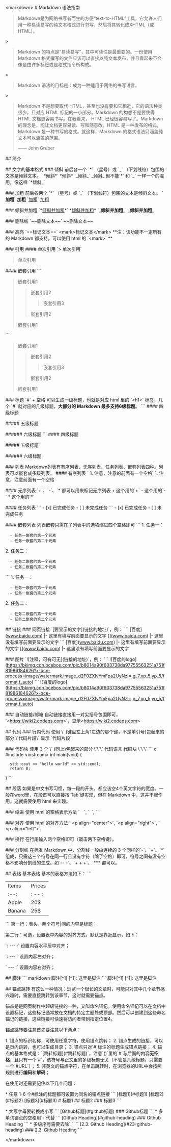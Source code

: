 \<markdown\> \# Markdown 语法指南

> Markdown是为网络书写者而生的方便“text-to-HTML”工具，它允许人们用一种易读易写的纯文本格式进行书写，然后将其转化成XHTML（或HTML）。

\>

> Markdown 的特点是“易读易写”，其中可读性是最重要的。一份使用 Markdown
> 格式撰写的文件应该可以直接以纯文本发布，并且看起来不会像是由许多标签或是格式指令所构成。

\>

> Markdown 语法的目标是：成为一种适用于网络的书写语言。

\>

> Markdown 不是想要取代
> HTML，甚至也没有要和它相近，它的语法种类很少，只对应 HTML
> 标记的一小部分。Markdown 的构想不是要使得 HTML
> 文档更容易书写。在我看来， HTML 已经很容易写了。Markdown
> 的理念是，能让文档更容易读、写和随意改。HTML
> 是一种发布的格式，Markdown 是一种书写的格式。就这样，Markdown
> 的格式语法只涵盖纯文本可以涵盖的范围。
>
> —— John Gruber

\## 简介

\## 文字的基本格式 \### 倾斜 前后各一个 \`\*\` （星号）或 \`\_\`
（下划线符）包围的文本是倾斜文本。 \`\*倾斜\*\` \*倾斜\* \`\_倾斜\_\`
\_倾斜\_ 但不能\`\*\` 和 \`\_\` 一样一个的混用，像这样 \`\*倾斜\_\`

\### 加粗 前后各两个 \`\*\` （星号）或 \`\_\`
（下划线符）包围的文本是倾斜文本。 \`**加粗**\` **加粗** \`<u>加粗</u>\`
<u>加粗</u>

\### 倾斜并加粗 \`\*<u>倾斜并加粗</u>\*\` \*<u>倾斜并加粗</u>\*
\`\_**倾斜并加粗**\_\` \_**倾斜并加粗**\_

\### 删除线 \`\~\~删除文本\~\~\` \~\~删除文本\~\~

\### 高亮 \`==标记文本==\` \<mark\>标记文本\</mark\>
\*\*注：该功能不一定所有的 Markdown 都支持，可以使用 html 的
\`\<mark\>\` \*\*

\### 引用 \#### 单次引用 \`\> 单次引用\`

> 单次引用

\#### 嵌套引用 \`\`\`

> 嵌套引用1
>
> > 嵌套引用2
> >
> > > 嵌套引用3
> >
> > 嵌套引用2
>
> 嵌套引用1

\`\`\`

> 嵌套引用1
>
> > 嵌套引用2
> >
> > > 嵌套引用3
> >
> > 嵌套引用2
>
> 嵌套引用1

\### 标题 \`#\` + 空格 可以生成一级标题，也就是对应 html 里的 \`\<h1\>\`
标签，几个 \`#\` 就对应的几级标题，**大部分的 Markdown
最多支持6级标题**。 \`\`\` \#### 四级标题

\##### 五级标题

\###### 六级标题 \`\`\` \#### 四级标题

\##### 五级标题

\###### 六级标题

\### 列表
Markdown列表有有序列表、无序列表、任务列表、嵌套列表四种。列表可以嵌套成多级列表。
\#### 有序列表 \` 1. 注意，注意的前面有一个空格\` 1.
注意，注意前面有一个空格

\#### 无序列表 \`+\`、\`-\`、\`\*\`都可以用来标记无序列表 +
这个用的\`+\` - 这个用的\`-\` \* 这个用的\`\*\`

\#### 任务列表 \`\`\` - \[x\] 已完成任务 - \[ \] 未完成任务 \`\`\` -
\[x\] 已完成任务 - \[ \] 未完成任务

\#### 嵌套列表 列表嵌套只需在子列表中的选项缩进四个空格即可 \`\`\` 1.
任务一：

      - 任务一嵌套的第一个元素  
      - 任务一嵌套的第二个元素  

2\. 任务二：

      - 任务二嵌套的第一个元素  
      - 任务二嵌套的第二个元素  

\`\`\` 1. 任务一：

      - 任务一嵌套的第一个元素  
      - 任务一嵌套的第二个元素  

2\. 任务二：

      - 任务二嵌套的第一个元素  
      - 任务二嵌套的第二个元素  

\## 链接 \### 网页链接 \`\[要显示的文字\](链接的地址)\`，例： \`\`\`
\[百度\](www.baidu.com) \|- 这里有填写前面要显示的文字
\[\](www.baidu.com) \|- 这里没有填写前面要显示的文字 \`\`\`
\[百度\](www.baidu.com) \|- 这里有填写前面要显示的文字
\[\](www.baidu.com) \|- 这里没有填写前面要显示的文字

\### 图片 \`!\[注释，可有可无\](链接的地址)\`，例： \`\`\`
!\[百度的logo\](<https://bkimg.cdn.bcebos.com/pic/b8014a90f603738da97755563251a751f81986184626?x-bce-process=image/watermark,image_d2F0ZXIvYmFpa2UyNzI=,g_7,xp_5,yp_5/format,f_auto>)
\`\`\`
!\[百度的logo\](<https://bkimg.cdn.bcebos.com/pic/b8014a90f603738da97755563251a751f81986184626?x-bce-process=image/watermark,image_d2F0ZXIvYmFpa2UyNzI=,g_7,xp_5,yp_5/format,f_auto>)

\### 自动链接/邮箱
自动链接直接用一对尖括号包围即可，\`\<<https://wiki2.codeqs.com>\>\`，显示\<<https://wiki2.codeqs.com>\>

\## 代码 \### 行内代码 使用 \\\`
(键盘左上角1左边的那个键，不是单引号)包起来的部分 \\\`代码片段\\\` 显示
\`代码片段\`

\### 代码块 使用 3 个 \\\` (同上)包起来的部分 \\\`\\\`\\\` 代码语言
代码块 \\\`\\\`\\\` \`\`\` c #include \<iostream\> int main(void) {

      std::cout << "hello world" << std::endl;
      return 0;

} \`\`\`

\## 段落
如果是中文书写习惯，每一段的开头，都应该空4个英文字符的宽度。一般在word里，在段首可以直接按\`Tab\`键实现，但在
Markdown 中，这并不起作用。这就需要使用 html 来实现。

\### 缩进 使用 html 的空格表示方法 \` \`, \` \`, \` \`

\### 对齐 使用 html 的对齐方法 \` \<p align="center"\>\`, \`\<p
align="right"\>\`, \` \<p align="left"\>\`

\### 换行 在行尾输入两个空格即可（敲击两下空格键）。

\### 分割线 在标准 Markdown 中，分割线一般由连续的 3
个同样的\`-\`、\`+\`、\`\*\`组成，只需这三个符号在同一行且没有字符（除了空格）即可，符号之间有没有空格不影响分割线的生成。如\`--
-\`、\`+ + +\`、\`\*\*\*\`都可以。

\## 表格 基本表格 基本的表格方法如下： \`\`\`

|        |        |
|--------|--------|
| Items  | Prices |
| :--:   | : -- : |
| Apple  | 20$    |
| Banana | 25$    |

\`\`\` 第一行：表头，两个符号\|间的内容是标题；

第二行：可选，设置表中内容的对齐方式，默认是靠近显示，如下：

\`: --- :\` 设置内容水平居中对齐；

\`: --- \` 设置内容左对齐；

\` --- :\` 设置内容右对齐；

\## 脚注 \`\`\` markdown 脚注\[^1\] \[^1\]: 这里是脚注 \`\`\` 脚注\[^1\]
\[^1\]: 这里是脚注

\## 锚点跳转
有这么一种情况：浏览一个很长的文章时，可能只对其中几个章节感兴趣时，需要直接跳转到该章节，这时就需要锚点。

锚点是是网页制作中超级链接的一种，又叫命名锚记。使用命名锚记可以在文档中设置标记，这些标记通常放在文档的特定主题处或顶部。然后可以创建到这些命名锚记的链接，这些链接可快速将访问者带到指定位置4。

锚点跳转要注意首先要注意以下两点：

1\. 锚点的标识名称，可使用任意字符，使用锚点跳转； 2.
锚点生成的链接，可以是页内跳转，也可以生成目录； 3.
锚点只对\`#\`标注的标题生成锚点链接； 4.
锚点的基本格式是：\`\[跳转标题\](#跳转标题)\`，注意\`()\`里的\`#\`与后面的内容**无空格**，且只有一个\`#\`，该符号与正文里的多级标题无关（不管是几级标题，只需要一个\`#URL\`）；
5.
非英文的锚点字符，在单击跳转时，在浏览器的URL中会按照规则进行**编码**和**解码**；

在使用时还需要记住以下几个问题：

\* 任意 1-6 个#标注的标题都可设置为同名的锚点链接 \`\`\`
\[标题1\](#标题1) \[标题2\](#标题2) \[标题3\](#标题3) \# 标题1 \## 标题2
\### 标题3 \`\`\`

\* 大写字母要转换成小写 \`\`\` \[Github标题\](#github标题) \###
Github标题 \`\`\` \* 多单词锚点的空格用\`-\`代替 \`\`\` \[Github
Heading\](#github-heading) \### Github Heading \`\`\` \*
多级序号需要去除\`.\` \`\`\` \[2.3. Github Heading\](#23-github-heading)
\### 2.3. Github Heading \`\`\`

\</markdown\>
